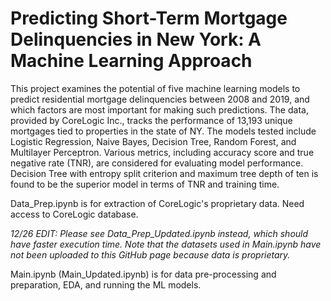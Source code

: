 # Predicting Short-Term Mortgage Delinquencies in New York: A Machine Learning Approach

This project examines the potential of five machine learning models to predict residential mortgage delinquencies between 2008 and 2019, and which factors are most important for making such predictions. The data, provided by CoreLogic Inc., tracks the performance of 13,193 unique mortgages tied to properties in the state of NY. The models tested include Logistic Regression, Naive Bayes, Decision Tree, Random Forest, and Multilayer Perceptron. Various metrics, including accuracy score and true negative rate (TNR), are considered for evaluating model performance. Decision Tree with entropy split criterion and maximum tree depth of ten is found to be the superior model in terms of TNR and training time.

Data_Prep.ipynb is for extraction of CoreLogic's proprietary data. Need access to CoreLogic database.

*12/26 EDIT: Please see Data_Prep_Updated.ipynb instead, which should have faster execution time. Note that the datasets used in Main.ipynb have not been uploaded to this GitHub page because data is proprietary.*

Main.ipynb (Main_Updated.ipynb) is for data pre-processing and preparation, EDA, and running the ML models.
